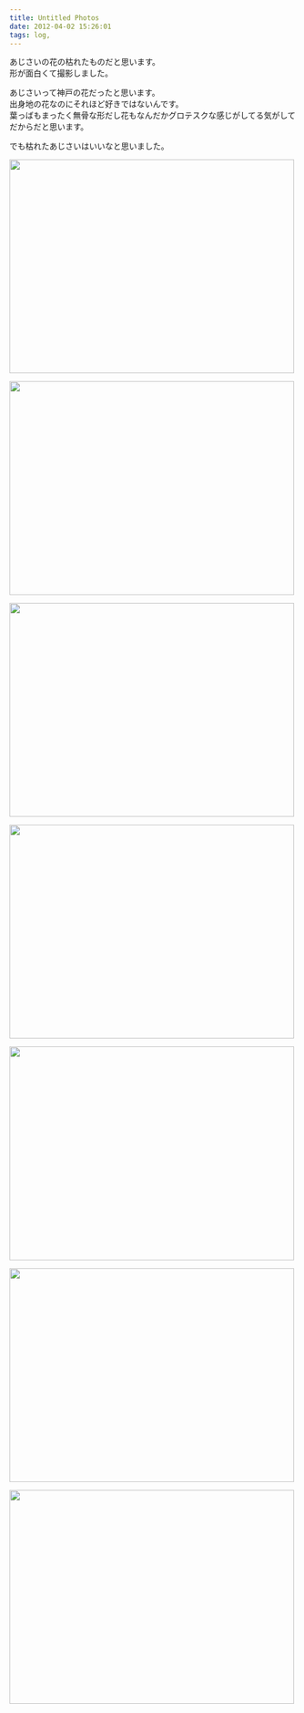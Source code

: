 ```yaml
---
title: Untitled Photos
date: 2012-04-02 15:26:01
tags: log,
---
```


あじさいの花の枯れたものだと思います。<br>
形が面白くて撮影しました。

あじさいって神戸の花だったと思います。<br>
出身地の花なのにそれほど好きではないんです。<br>
葉っばもまったく無骨な形だし花もなんだかグロテスクな感じがしてる気がしてだからだと思います。

でも枯れたあじさいはいいなと思いました。

<a href="http://www.flickr.com/photos/shigeki_takeguchi/7026875211/" title="Untitled by shigeki.takeguchi, on Flickr"><img src="http://farm8.staticflickr.com/7048/7026875211_5e8e50f4f4.jpg" width="500" height="375" alt=""></a>

<a href="http://www.flickr.com/photos/shigeki_takeguchi/7026887473/" title="Untitled by shigeki.takeguchi, on Flickr"><img src="http://farm8.staticflickr.com/7083/7026887473_b8fe27a1d8.jpg" width="500" height="375" alt=""></a>

<a href="http://www.flickr.com/photos/shigeki_takeguchi/6880789906/" title="Untitled by shigeki.takeguchi, on Flickr"><img src="http://farm8.staticflickr.com/7256/6880789906_af417212b0.jpg" width="500" height="375" alt=""></a>

<a href="http://www.flickr.com/photos/shigeki_takeguchi/7026891167/" title="Untitled by shigeki.takeguchi, on Flickr"><img src="http://farm8.staticflickr.com/7051/7026891167_5ab7f86111.jpg" width="500" height="375" alt=""></a>

<a href="http://www.flickr.com/photos/shigeki_takeguchi/6880792566/" title="Untitled by shigeki.takeguchi, on Flickr"><img src="http://farm8.staticflickr.com/7078/6880792566_2d14c95b61.jpg" width="500" height="375" alt=""></a>

<a href="http://www.flickr.com/photos/shigeki_takeguchi/7026893977/" title="Untitled by shigeki.takeguchi, on Flickr"><img src="http://farm8.staticflickr.com/7245/7026893977_ce8062ace3.jpg" width="500" height="375" alt=""></a>

<a href="http://www.flickr.com/photos/shigeki_takeguchi/6880795114/" title="Untitled by shigeki.takeguchi, on Flickr"><img src="http://farm8.staticflickr.com/7136/6880795114_7512aff4dd.jpg" width="500" height="375" alt=""></a>
